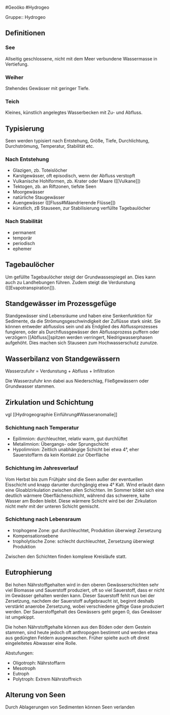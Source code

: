 #Geoöko #Hydrogeo 

Gruppe:: Hydrogeo

## Definitionen

### See

Allseitig geschlossene, nicht mit dem Meer verbundene Wassermasse in Vertiefung.

### Weiher

Stehendes Gewässer mit geringer Tiefe.

### Teich

Kleines, künstlich angelegtes Wasserbecken mit Zu- und Abfluss.

## Typisierung

Seen werden typisiert nach Entstehung, Größe, Tiefe, Durchlichtung, Durchströmung, Temperatur, Stabilität etc.

### Nach Entstehung

- Glazigen, zb. Toteislöcher
- Karstgewässer, oft episodisch, wenn der Abfluss verstopft
- Vulkanische Hohlformen, zb. Krater oder Maare ([[Vulkane]])
- Tektogen, zb. an Riftzonen, tiefste Seen
- Moorgewässer
- natürliche Staugewässer
- Auengewässer ([[Fluss#Mäandrierende Flüsse]])
- künstlich, zB Stauseen, zur Stabilisierung verfüllte Tagebaulöcher

### Nach Stabilität

- permanent
- temporär
- periodisch
- ephemer

## Tagebaulöcher

Um gefüllte Tagebaulöcher steigt der Grundwassespiegel an. Dies kann auch zu Landhebungen führen. Zudem steigt die Verdunstung ([[Evapotranspiration]]).

## Standgewässer im Prozessgefüge

Standgewässer sind Lebensräume und haben eine Senkenfunktion für Sedimente, da die Strömungsgeschwindigkeit der Zuflüsse stark sinkt. Sie können entweder abflusslos sein und als Endglied des Abflussprozesses fungieren, oder als Durchflussgewässer den Abflussprozess puffern oder verzögern [[Abfluss]]spitzen werden verringert, Niedrigwasserphasen aufgehöht. Dies machen sich Stauseen zum Hochwasserschutz zunutze. 

## Wasserbilanz von Standgewässern

Wasserzufuhr = Verdunstung + Abfluss + Infiltration

Die Wasserzufuhr knn dabei aus Niederschlag, Fließgewässern oder Grundwasser stammen.

## Zirkulation und Schichtung

vgl [[Hydrogeographie Einführung#Wasseranomalie]]

### Schichtung nach Temperatur

- Epilimnion: durchleuchtet, relativ warm, gut durchlüftet
- Metalimnion: Übergangs- oder Sprungschicht
- Hypolimnion: Zeitlich unabhängige Schicht bei etwa 4°, eher Sauerstoffarm da kein Kontakt zur Oberfläche

### Schichtung im Jahresverlauf

Vom Herbst bis zum Frühjahr sind die Seen außer der eventuellen Eisschicht und knapp darunter durchgängig etwa 4° Kalt. Wind erlaubt dann eine Gloablzirkulation zwischen allen Schichten. Im Sommer bildet sich eine deutlich wärmere Oberflächenschicht, während das schwerere, kalte Wasser am Boden bleibt. Diese wärmere Schicht wird bei der Zirkulation nicht mehr mit der unteren Schicht gemischt.

### Schichtung nach Lebensraum

- trophogene Zone: gut durchleuchtet, Produktion überwiegt Zersetzung
- Kompensationsebene
- tropholytische Zone: schlecht durchleuchtet, Zersetzung überwiegt Produktion

Zwischen den Schichten finden komplexe Kreisläufe statt.

## Eutrophierung

Bei hohen Nährstoffgehalten wird in den oberen Gewässerschichten sehr viel Biomasse und Sauerstoff produziert, oft so viel Sauerstoff, dass er nicht im Gewässer gehalten werden kann. Dieser Sauerstoff fehlt nun bei der Zersetzung, nachdem der Sauerstoff aufgebraucht ist, beginnt deshalb verstärkt anaerobe Zersetzung, wobei verschiedene giftige Gase produziert werden. Der Sauerstoffgehalt des Gewässers geht gegen 0, das Gewässer ist umgekippt.

Die hohen Nährstoffgehalte können aus den Böden oder dem Gestein stammen, sind heute jedoch oft anthropogen bestimmt und werden etwa aus gedüngten Feldern ausgewaschen. Früher spielte auch oft direkt eingeleitetes Abwasser eine Rolle.

Abstufungen: 
- Oligotroph: Nährstoffarm
- Mesotroph
- Eutroph
- Polytroph: Extrem Nährstoffreich

## Alterung von Seen

Durch Ablagerungen von Sedimenten können Seen verlanden